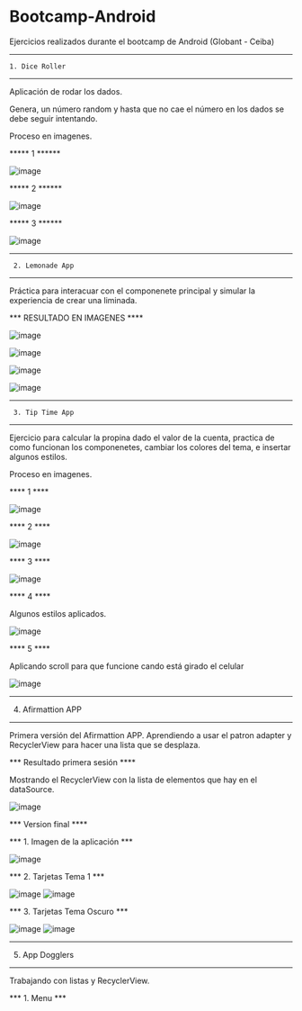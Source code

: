 # Bootcamp-Android
Ejercicios realizados durante el bootcamp de Android (Globant - Ceiba)
************************

    1. Dice Roller

***********************

Aplicación de rodar los dados. 

Genera, un número random y hasta que no cae el número en los dados se debe seguir intentando. 

Proceso en imagenes. 

***** 1 ******

![image](https://user-images.githubusercontent.com/84479574/167989651-3e9e26b1-451c-4ce2-aacf-d3b51b1327fd.png)

***** 2 ******

![image](https://user-images.githubusercontent.com/84479574/167989426-c88b9e12-fd98-416b-b8ac-9878ec8ad2f1.png)

***** 3 ******

![image](https://user-images.githubusercontent.com/84479574/167989559-320cf3f3-256b-4c81-a82d-b0899761c1e7.png)




************************

     2. Lemonade App

***********************

Práctica para interacuar con el componenete principal y simular la experiencia de crear una liminada. 

*** RESULTADO EN IMAGENES ****

![image](https://user-images.githubusercontent.com/84479574/168205205-42eaa7fb-628c-4b64-b180-4e1dde528ddf.png)

![image](https://user-images.githubusercontent.com/84479574/168205236-a785febb-d6c5-4278-a9a8-6f3f1100bec7.png)

![image](https://user-images.githubusercontent.com/84479574/168205263-d42cd20e-851e-4e04-a37f-68e14d157e3b.png)

![image](https://user-images.githubusercontent.com/84479574/168205302-1f59516a-1ef6-4675-9273-88e404041fbc.png)

************************

     3. Tip Time App

***********************

Ejercicio para calcular la propina dado el valor de la cuenta,
practica de como funcionan los componenetes, cambiar los colores del tema, e insertar algunos estilos. 

Proceso en imagenes. 

**** 1  ****

![image](https://user-images.githubusercontent.com/84479574/167985306-cdc230d9-1494-4b62-8be3-81d3ecdf9507.png)

**** 2  ****

![image](https://user-images.githubusercontent.com/84479574/167985407-8e09dc27-b5ed-4326-8481-4a0a8ea369ae.png)

**** 3  ****

![image](https://user-images.githubusercontent.com/84479574/167985443-a51e402e-b2a2-43cd-bf5f-ffbf9f65406c.png)

**** 4  ****

Algunos estilos aplicados.

![image](https://user-images.githubusercontent.com/84479574/167985483-881dd459-49fd-4dec-8c5d-1c1d36627105.png)

**** 5  ****

Aplicando scroll para que funcione cando está girado el celular

![image](https://user-images.githubusercontent.com/84479574/167985536-e8a4f38a-6733-40b0-99c4-204dc35c4af6.png)

************************

   4. Afirmattion APP

***********************

Primera versión del Afirmattion APP. 
Aprendiendo a usar el patron adapter y RecyclerView para hacer una lista que se desplaza. 

*** Resultado primera sesión ****

Mostrando el RecyclerView con la lista de elementos que hay en el dataSource. 

![image](https://user-images.githubusercontent.com/84479574/168204868-27526a82-0a79-42ee-acd8-92040177e690.png)

*** Version final ****

*** 1. Imagen de la aplicación ***

![image](https://user-images.githubusercontent.com/84479574/168506377-5df879d9-d2a8-4138-a826-ae33d0c6379f.png)

*** 2. Tarjetas Tema 1 ***

![image](https://user-images.githubusercontent.com/84479574/168506485-89179975-c422-4ba4-b8f5-6bda61c6bd0a.png)
![image](https://user-images.githubusercontent.com/84479574/168506529-b8b21d82-793f-4f89-90ce-9eefe8773f0e.png)

*** 3. Tarjetas Tema Oscuro ***

![image](https://user-images.githubusercontent.com/84479574/168506666-62b60fab-6a36-423b-a60e-0f2b62087a27.png)
![image](https://user-images.githubusercontent.com/84479574/168506700-6ff9e5f3-cadd-4f2f-a0e5-0a05379ca769.png)


************************

   5. App Dogglers

***********************

Trabajando con listas y RecyclerView. 

*** 1. Menu ***


